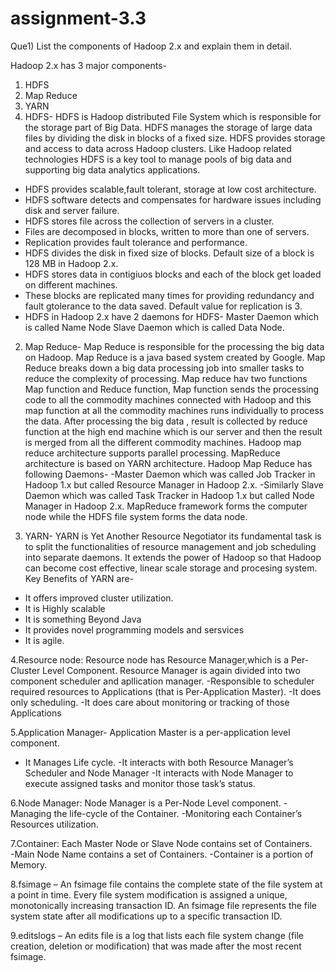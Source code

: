 # assignment-3.3
Que1)  List the components of Hadoop 2.x and explain them in detail.

Hadoop 2.x has 3 major components-
1. HDFS
2. Map Reduce
3. YARN
1. HDFS- HDFS is Hadoop distributed File System which is responsible for the storage part of Big Data. HDFS manages the storage of large data files by dividing the disk in blocks of a fixed size. HDFS provides storage and access to data across Hadoop clusters. Like Hadoop related technologies
HDFS is a key tool to manage pools of big data and supporting big data analytics applications. 
- HDFS provides scalable,fault tolerant, storage at low cost architecture.
-  HDFS software detects and compensates for hardware issues including disk and server failure.
- HDFS stores file across the collection of servers in a cluster.
- Files are decomposed in blocks, written to more than one of servers.
- Replication provides fault tolerance and performance.
- HDFS divides the disk in fixed size of blocks. Default size of a block is 128 MB in Hadoop 2.x.
- HDFS stores data in contigiuos blocks and each of the block get loaded on different machines.
- These blocks are replicated many times for providing redundancy and fault gtolerance to the data saved. Default value for replication is 3.
- HDFS in Hadoop 2.x have 2 daemons for HDFS-
    Master Daemon which is called Name Node
    Slave Daemon which is called Data Node.
    
2. Map Reduce- Map Reduce is responsible for the processing the big data on Hadoop. Map Reduce is a java based system created by Google. Map Reduce breaks down a big data processing job into smaller tasks to reduce the complexity of processing. Map reduce hav two functions Map function and Reduce function, Map function sends the processing code to all the commodity machines connected with Hadoop and this map function at all the commodity machines runs individually to process the data. After processing the big data , result is collected by reduce function at the high end machine which is our server and then the result is merged from all the different commodity machines.
  Hadoop map reduce architecture supports parallel processing. MapReduce architecture is based on YARN architecture.
  Hadoop Map Reduce has following Daemons-
  -Master Daemon which was called Job Tracker in Hadoop 1.x  but called Resource Manager in Hadoop 2.x.
  -Similarly Slave Daemon which was called Task Tracker in Hadoop 1.x  but called Node Manager in Hadoop 2.x.
  MapReduce framework forms the computer node while the HDFS file system forms the data node.
  
3. YARN- YARN is Yet Another Resource Negotiator its fundamental task is to split the functionalities of resource management and job scheduling into separate daemons. It extends the power of Hadoop so that Hadoop can become cost effective, linear scale storage and procesing system.
  Key Benefits of YARN are-
  - It offers improved cluster utilization.
  - It is Highly scalable
  - It is something Beyond Java
  - It provides novel programming models and sersvices
  - It is agile.
  
4.Resource node:
Resource node has Resource Manager,which is a Per-Cluster Level Component.
Resource Manager is again divided into two component scheduler and apllication manager. 
 -Responsible to scheduler required resources to Applications (that is Per-Application Master).
 -It does only scheduling.
 -It does care about monitoring or tracking of those Applications
 
5.Application Manager-
Application Master is a per-application level component.
 - It Manages Life cycle.
 -It interacts with both Resource Manager’s Scheduler and Node Manager
 -It interacts with Node Manager to execute assigned tasks and monitor those task’s status.
 
6.Node Manager:
Node Manager is a Per-Node Level component.
 -Managing the life-cycle of the Container.
 -Monitoring each Container’s Resources utilization.
 
7.Container:
Each Master Node or Slave Node contains set of Containers.  
 -Main Node Name contains a set of Containers.
 -Container is a portion of Memory.
 
8.fsimage – 
An fsimage file contains the complete state of the file system at a point in time.
Every file system modification is assigned a unique, monotonically increasing transaction ID. 
An fsimage file represents the file system state after all modifications up to a specific transaction ID.

9.editslogs  – 
An edits file is a log that lists each file system change 
      (file creation, deletion or modification) that was made after the most recent fsimage.
